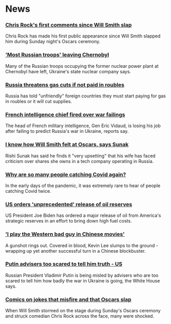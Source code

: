# News
### [Chris Rock's first comments since Will Smith slap](https://www.bbc.com/news/entertainment-arts-60939316)
Chris Rock has made his first public appearance since Will Smith slapped him during Sunday night's Oscars ceremony. 
### ['Most Russian troops' leaving Chernobyl](https://www.bbc.com/news/world-europe-60945666)
Many of the Russian troops occupying the former nuclear power plant at Chernobyl have left, Ukraine's state nuclear company says.
### [Russia threatens gas cuts if not paid in roubles](https://www.bbc.com/news/business-60945248)
Russia has told "unfriendly" foreign countries they must start paying for gas in roubles or it will cut supplies.
### [French intelligence chief fired over war failings](https://www.bbc.com/news/world-europe-60938538)
The head of French military intelligence, Gen Eric Vidaud, is losing his job after failing to predict Russia's war in Ukraine, reports say.
### [I know how Will Smith felt at Oscars, says Sunak](https://www.bbc.com/news/uk-politics-60941902)
Rishi Sunak has said he finds it "very upsetting" that his wife has faced criticism over shares she owns in a tech company operating in Russia.
### [Why are so many people catching Covid again?](https://www.bbc.com/news/health-60913637)
In the early days of the pandemic, it was extremely rare to hear of people catching Covid twice. 
### [US orders 'unprecedented' release of oil reserves](https://www.bbc.com/news/business-60936468)
US President Joe Biden has ordered a major release of oil from America's strategic reserves in an effort to bring down high fuel costs.
### ['I play the Western bad guy in Chinese movies'](https://www.bbc.com/news/world-asia-china-60798556)
A gunshot rings out. Covered in blood, Kevin Lee slumps to the ground - wrapping up yet another successful turn in a Chinese blockbuster.
### [Putin advisers too scared to tell him truth - US](https://www.bbc.com/news/world-europe-60936117)
Russian President Vladimir Putin is being misled by advisers who are too scared to tell him how badly the war in Ukraine is going, the White House says.
### [Comics on jokes that misfire and that Oscars slap](https://www.bbc.com/news/world-us-canada-60922947)
When Will Smith stormed on the stage during Sunday's Oscars ceremony and struck comedian Chris Rock across the face, many were shocked. 
